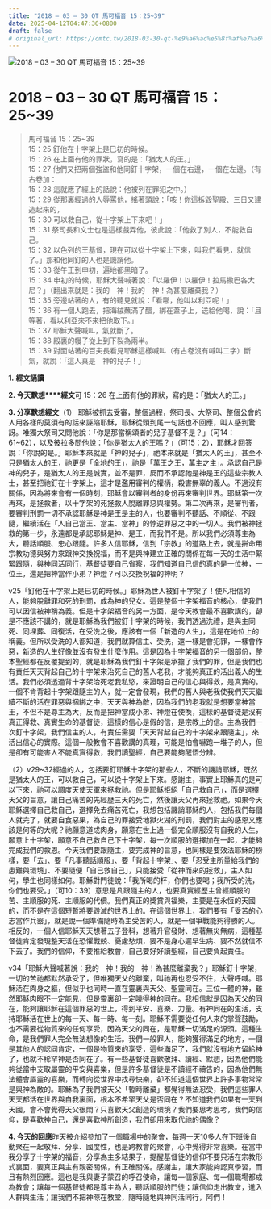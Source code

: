 ```yaml
---
title: "2018 – 03 – 30 QT 馬可福音 15：25~39"
date: 2025-04-12T04:47:36+0800
draft: false
# original_url: https://cmtc.tw/2018-03-30-qt-%e9%a6%ac%e5%8f%af%e7%a6%8f%e9%9f%b3-15%ef%bc%9a2539
---
```


![2018 – 03 – 30 QT 馬可福音 15：25\~39](/images/qt.jpg   "2018 – 03 – 30 QT 馬可福音 15：25\~39")

# 2018 – 03 – 30 QT 馬可福音 15：25\~39

> 馬可福音 15：25\~39  
> 15：25 釘他在十字架上是巳初的時候。  
> 15：26 在上面有他的罪狀，寫的是：「猶太人的王。」  
> 15：27 他們又把兩個強盜和他同釘十字架，一個在右邊，一個在左邊。（有古卷加：  
> 15：28 這就應了經上的話說：他被列在罪犯之中。）  
> 15：29 從那裏經過的人辱罵他，搖著頭說：「咳！你這拆毀聖殿、三日又建造起來的，  
> 15：30 可以救自己，從十字架上下來吧！」  
> 15：31 祭司長和文士也是這樣戲弄他，彼此說：「他救了別人，不能救自己。  
> 15：32 以色列的王基督，現在可以從十字架上下來，叫我們看見，就信了。」那和他同釘的人也是譏誚他。  
> 15：33 從午正到申初，遍地都黑暗了。  
> 15：34 申初的時候，耶穌大聲喊著說：「以羅伊！以羅伊！拉馬撒巴各大尼？」（翻出來就是：我的　神！我的　神！為甚麼離棄我？）  
> 15：35 旁邊站著的人，有的聽見就說：「看哪，他叫以利亞呢！」  
> 15：36 有一個人跑去，把海絨蘸滿了醋，綁在葦子上，送給他喝，說：「且等著，看以利亞來不來把他取下。」  
> 15：37 耶穌大聲喊叫，氣就斷了。  
> 15：38 殿裏的幔子從上到下裂為兩半。  
> 15：39 對面站著的百夫長看見耶穌這樣喊叫（有古卷沒有喊叫二字）斷氣，就說：「這人真是　神的兒子！」

**1.** **經文誦讀**

**2. 今天默想****經文**可 15：26 在上面有他的罪狀，寫的是：「猶太人的王。」

**3. 分享默想經文**（1） 耶穌被抓去受審，整個過程，祭司長、大祭司、整個公會的人用各樣的莫須有的話來誣陷耶穌，耶穌從頭到尾一句話也不回應，叫人感到驚訝。唯獨大祭司又問他說：「你是那當稱頌者的兒子基督不是？」（可14：61\~62），以及彼拉多問他說：「你是猶太人的王嗎？」（可15：2），耶穌才回答說：「你說的是。」耶穌本來就是「神的兒子」，祂本來就是「猶太人的王」，甚至不只是猶太人的王，祂更是「全地的王」，祂是「萬王之王，萬主之主」。承認自己是神的兒子，是猶太人的王是誠實，並不是罪，反而不承認祂是神是王的這些宗教人士，甚至把祂釘在十字架上，這才是濫用審判的權柄，殺害無辜的義人。不過沒有關係，因為將來會有一個時刻，耶穌會以審判者的身份再來審判世界。耶穌第一次再來，是拯救者，以十字架的死拯救人脫離罪惡與權勢。第二次再來，是審判者，要審判刑罰一切不承認耶穌是神是王是主的人，也要審判不聽話、不順從、不跟隨，繼續活在「人自己當王、當主、當神」的悖逆罪惡之中的一切人。我們被神拯救的第一步，永遠都是承認耶穌是神、是王，而我們不是。所以我們必須尊主為大，聽話順服、忠心跟隨。許多人信耶穌，信到「宗教」的道路上去，就是拼命用宗教功德與努力來跟神交換祝福，而不是與神建立正確的關係在每一天的生活中緊緊跟隨，與神同活同行，基督徒要自己省察，我們知道自己信的真的是一位神，一位王，還是把神當作小弟？神燈？可以交換祝福的神明？

v25「釘他在十字架上是巳初的時候。」耶穌為世人被釘十字架了！使凡相信的人，能夠脫離罪和死的刑罰，成為神的兒女。這是整個十字架福音的核心，使我們可以因信被神稱為義。但是十字架福音的另一方面，是今天教會最不喜歡講的，卻是不應該不講的，就是耶穌為我們被釘十字架的時候，我們透過洗禮，是與主同死、同埋葬、同復活，在受洗之後，應該有一個「新造的人生」，這是在地位上的稱義。但所以受洗的人都知道，我們就算信主、受洗，還一樣是會犯罪，一樣會作惡，新造的人生好像並沒有發生什麼作用。這是因為十字架福音的另一個部份，整本聖經都在反覆提到的，就是耶穌為我們釘十字架是承擔了我們的罪，但是我們也有責任天天背起自己的十字架來治死自己的舊人老我，才能夠真正的活出義人的生活。我們必須透過背十字架治死老我私慾，來證明自己的信心與得救，是真實的。一個不肯背起十字架跟隨主的人，就一定會發現，我們的舊人與老我使我們天天繼續不斷的活在罪惡與捆綁之中，天天與神為敵，因為我們的老我就是想要當神當王，不但不是尊主為大，反而是把神當成小弟、神燈在使喚，這樣的基督徒是沒有真正得救、真實生命的基督徒，這樣的信心是假的信，是宗教上的信。主為我們一次釘十字架，我們信主的人，有責任需要「天天背起自己的十字架來跟隨主」，來活出信心的實際。這個一般教會不喜歡講的真理，可能是怕會嚇跑一堆子的人，但是卻有可能害人不能真實得救，我們讀聖經，自己要能夠醒悟分辨。

（2）v29\~32經過的人，包括要釘耶穌十字架的那些人，不斷的譏誚耶穌，既然是猶太人的王，可以救自己，可以從十字架上下來。感謝主，事實上耶穌真的是可以下來，祂可以調度天使天軍來拯救祂。但是耶穌拒絕「自己救自己」，而是選擇天父的旨意，讓自己痛苦的先經歷三天的死亡，然後讓天父再來拯救祂。如果今天耶穌選擇自己救自己，選擇免去痛苦死亡，我想包括譏誚耶穌的人，包括我們每個人就完了，就要自食惡果，為自己的罪接受地獄火湖的刑罰，我們對主的感恩又應該是何等的大呢？祂願意道成肉身，願意在世上過一個完全順服沒有自我的人生，願意上十字架，願意不自己救自己下十字架，每一次順服的選擇加在一起，才能夠完成我們的救恩。今天我們要跟隨主，要完成神的旨意，也同樣是要效法耶穌的榜樣，要「去」、要「凡事聽話順服」、要「背起十字架」、要「忍受主所量給我們的患難與環境」、不要隨便「自己救自己」，只能接受「從神而來的拯救」，主人如何，學生也同樣如何。耶穌對門徒說：「我所喝的杯，你們也要喝；我所受的洗，你們也要受。」（可10：39）意思是凡跟隨主的人，也要真實經歷主曾經順服的苦、主順服的死、主順服的代價。我們真正的獎賞與福樂，主要是在永恆的天國的，而不是在這個短暫將要毀滅的世界上的。在這個世界上，我們要有「受苦的心志當作兵器」，就是說一個準備隨時為主受苦的人，就是一個爭戰能夠得勝的人。相反的，一個人信耶穌天天想著五子登科，想著升官發財、想著無災無病，這種基督徒肯定發現整天活在恐懼戰兢、憂慮愁煩，要不是身心遲早生病、要不然就信不下去了。我們的信仰，不要推給教會，自己要好好讀聖經，自己要負起責任。

v34「耶穌大聲喊著說：我的　神！我的　神！為甚麼離棄我？」耶穌釘十字架，一切的苦祂都默然承受了，但唯獨天父的離棄，叫祂再也忍受不住，大聲呼喊。耶穌活在肉身之軀，但似乎也同時一直在靈裏與天父、聖靈同在。三位一體的神，雖然耶穌肉眼不一定能見，但是靈裏卻一定曉得神的同在。我相信就是因為天父的同在，能夠讓耶穌在這個罪惡的世上，得到平安、喜樂、力量。有神同在的生活，支持耶穌活在世上的每一天、每一時、每一刻。耶穌不需要從任何人來的掌聲鼓勵，也不需要從物質來的任何享受，因為天父的同在，是耶穌一切滿足的源頭。這種生命，是我們罪人完全無法想像的生活。我們一般罪人，能夠獲得滿足的地方，一個是其他人的認同肯定，一個是物質來的享受，這些滿足了，我們就沒有地方留給神了，也就不稀罕神是否同在了。有一些基督徒喜歡敬拜、讀經、默想，因為他們能夠從當中支取屬靈的平安與喜樂，但是許多基督徒是不讀經不禱告的，因為他們無法體會屬靈的喜樂，而轉向從世界中找尋快樂，卻不知道這個世界上許多事物常常是與神為敵的。耶穌為了我們被天父「暫時離棄」都覺得無法忍受，我們這些罪人天天都活在世界與自我裏面，根本不希罕天父是否同在？不知道我們如果有一天到天國，會不會覺得天父很悶？只喜歡天父創造的環境？我們要思考思考，我們的信仰，是喜歡神自己，還是喜歡神所創造，我們卻用來取代祂的偶像？

**4. 今天的回應**昨天被介紹參加了一個職場中的聚會，每週一天10多人在下班後自動聚在一起敬拜、分享、國度性，也是跨教會的聚會，心中覺得非常喜樂。在當中我分享了十字架的福音，分享為主多結果子，提醒基督徒的信仰不要只活在宗教形式裏面，要真正與主有親密關係，有正確關係。感謝主，讓大家能夠認真學習，而且有熱烈回應。這也是我與妻子蒙召的呼召使命，讓每一個家庭、每一個職場都成為教會；讓每一個基督徒都是尊主為大，聽話順服的門徒；讓信仰走出教堂，進入人群與生活；讓我們不把神晾在教堂，隨時隨地與神同活同行，阿們！